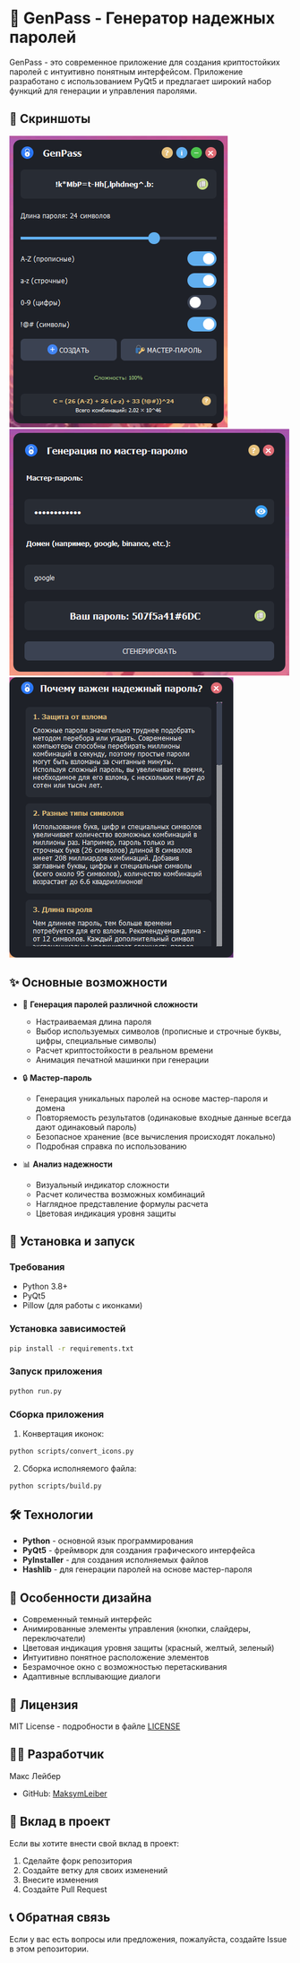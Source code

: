 # 🔐 GenPass - Генератор надежных паролей

GenPass - это современное приложение для создания криптостойких паролей с интуитивно понятным интерфейсом. Приложение разработано с использованием PyQt5 и предлагает широкий набор функций для генерации и управления паролями.

## 📸 Скриншоты

![Главное окно](screenshots/1.png)
![Мастер-пароль](screenshots/2.png)
![Калькулятор комбинаций](screenshots/3.png)

## ✨ Основные возможности

- 🎯 **Генерация паролей различной сложности**
  - Настраиваемая длина пароля
  - Выбор используемых символов (прописные и строчные буквы, цифры, специальные символы)
  - Расчет криптостойкости в реальном времени
  - Анимация печатной машинки при генерации

- 🔒 **Мастер-пароль**
  - Генерация уникальных паролей на основе мастер-пароля и домена
  - Повторяемость результатов (одинаковые входные данные всегда дают одинаковый пароль)
  - Безопасное хранение (все вычисления происходят локально)
  - Подробная справка по использованию

- 📊 **Анализ надежности**
  - Визуальный индикатор сложности
  - Расчет количества возможных комбинаций
  - Наглядное представление формулы расчета
  - Цветовая индикация уровня защиты

## 🚀 Установка и запуск

### Требования
- Python 3.8+
- PyQt5
- Pillow (для работы с иконками)

### Установка зависимостей
```bash
pip install -r requirements.txt
```

### Запуск приложения
```bash
python run.py
```

### Сборка приложения
1. Конвертация иконок:
```bash
python scripts/convert_icons.py
```

2. Сборка исполняемого файла:
```bash
python scripts/build.py
```

## 🛠 Технологии

- **Python** - основной язык программирования
- **PyQt5** - фреймворк для создания графического интерфейса
- **PyInstaller** - для создания исполняемых файлов
- **Hashlib** - для генерации паролей на основе мастер-пароля

## 🎨 Особенности дизайна

- Современный темный интерфейс
- Анимированные элементы управления (кнопки, слайдеры, переключатели)
- Цветовая индикация уровня защиты (красный, желтый, зеленый)
- Интуитивно понятное расположение элементов
- Безрамочное окно с возможностью перетаскивания
- Адаптивные всплывающие диалоги

## 📝 Лицензия

MIT License - подробности в файле [LICENSE](LICENSE)

## 👨‍💻 Разработчик

Макс Лейбер
- GitHub: [MaksymLeiber](https://github.com/MaksymLeiber)

## 🤝 Вклад в проект

Если вы хотите внести свой вклад в проект:
1. Сделайте форк репозитория
2. Создайте ветку для своих изменений
3. Внесите изменения
4. Создайте Pull Request

## 📞 Обратная связь

Если у вас есть вопросы или предложения, пожалуйста, создайте Issue в этом репозитории. 